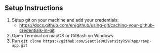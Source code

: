 ## Setup Instructions

1. Setup git on your machine and add your credentials:
   - https://docs.github.com/en/github/using-git/caching-your-github-credentials-in-git
2. Open Terminal on macOS or GitBash on Windows
3. Run `git clone https://github.com/SeattleUniversityRSVPApp/rsvp-app.git`